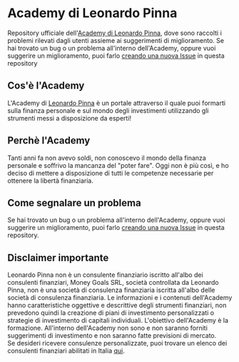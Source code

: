# Academy di Leonardo Pinna
Repository ufficiale dell'[Academy di Leonardo Pinna](https://academy.leonardopinna.com), dove sono raccolti i problemi rilevati dagli utenti assieme ai suggerimenti di miglioramento. Se hai trovato un bug o un problema all'interno dell'Academy, oppure vuoi suggerire un miglioramento, puoi farlo [creando una nuova Issue](https://github.com/Money-Goals-SRL/Academy-Leonardo-Pinna/issues/new/choose) in questa repository

## Cos'è l'Academy
L'Academy di [Leonardo Pinna](https://youtube.com/c/leonardopinna) è un portale attraverso il quale puoi formarti sulla finanza personale e sul mondo degli investimenti utilizzando gli strumenti messi a disposizione da esperti!

## Perchè l'Academy
Tanti anni fa non avevo soldi, non conoscevo il mondo della finanza personale e soffrivo la mancanza del "poter fare". Oggi non è più così, e ho deciso di mettere a disposizione di tutti le competenze necessarie per ottenere la libertà finanziaria. 

## Come segnalare un problema
Se hai trovato un bug o un problema all'interno dell'Academy, oppure vuoi suggerire un miglioramento, puoi farlo [creando una nuova Issue](https://github.com/Money-Goals-SRL/Academy-Leonardo-Pinna/issues/new/choose) in questa repository.

## Disclaimer importante
Leonardo Pinna non è un consulente finanziario iscritto all'albo dei consulenti finanziari, Money Goals SRL, società controllata da Leonardo Pinna, non è una società di consulenza finanziaria iscritta all'albo delle società di consulenza finanziaria. Le informazioni e i contenuti dell'Academy hanno caratteristiche oggettive e descrittive degli strumenti finanziari, non prevedono quindi la creazione di piani di investimento personalizzati o strategie di investimento di capitali individuali. L'obiettivo dell'Academy è la formazione. All'interno dell'Academy non sono e non saranno forniti suggerimenti di investimento e non saranno fatte previsioni di mercato.
<br>
Se desideri ricevere consulenze personalizzate, puoi trovare un elenco dei consulenti finanziari abilitati in Italia [qui](https://www.organismocf.it/portal/web/portale-ocf/ricerca-nelle-sezioni-dell-albo).

